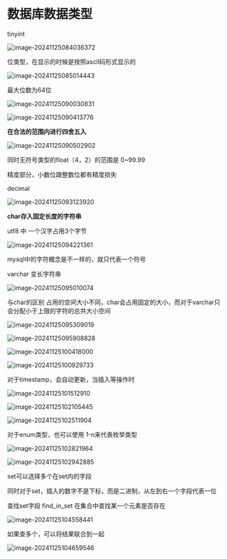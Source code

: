# 数据库数据类型

tinyint

![image-20241125084036372](D:\code\study\notes_stu\c++_note\picture\image-20241125084036372.png)

位类型，在显示的时候是按照ascll码形式显示的

![image-20241125085014443](D:\code\study\notes_stu\c++_note\picture\image-20241125085014443.png)

最大位数为64位

![image-20241125090030831](D:\code\study\notes_stu\c++_note\picture\image-20241125090030831.png)

![image-20241125090413776](D:\code\study\notes_stu\c++_note\picture\image-20241125090413776.png)

**在合法的范围内进行四舍五入**

![image-20241125090502902](D:\code\study\notes_stu\c++_note\picture\image-20241125090502902.png)

同时无符号类型的float（4，2）的范围是 0~99.99

精度部分，小数位跟整数位都有精度损失

decimal

![image-20241125093123920](D:\code\study\notes_stu\c++_note\picture\image-20241125093123920.png)

**char存入固定长度的字符串**

utf8 中 一个汉字占用3个字节

![image-20241125094221361](D:\code\study\notes_stu\c++_note\picture\image-20241125094221361.png)

mysql中的字符概念是不一样的，就只代表一个符号

varchar 变长字符串

![image-20241125095010074](D:\code\study\notes_stu\c++_note\picture\image-20241125095010074.png)

与char的区别  占用的空间大小不同，char会占用固定的大小，而对于varchar只会分配小于上限的字符的总共大小空间

![image-20241125095309019](D:\code\study\notes_stu\c++_note\picture\image-20241125095309019.png)

![image-20241125095908828](D:\code\study\notes_stu\c++_note\picture\image-20241125095908828.png)

![image-20241125100418000](D:\code\study\notes_stu\c++_note\picture\image-20241125100418000.png)

![image-20241125100929733](D:\code\study\notes_stu\c++_note\picture\image-20241125100929733.png)

对于timestamp，会自动更新，当插入等操作时

![image-20241125101512910](D:\code\study\notes_stu\c++_note\picture\image-20241125101512910.png)

![image-20241125102105445](D:\code\study\notes_stu\c++_note\picture\image-20241125102105445.png)

![image-20241125102511904](D:\code\study\notes_stu\c++_note\picture\image-20241125102511904.png)

对于enum类型，也可以使用 1-n来代表枚举类型

![image-20241125102821964](D:\code\study\notes_stu\c++_note\picture\image-20241125102821964.png)

![image-20241125102942885](D:\code\study\notes_stu\c++_note\picture\image-20241125102942885.png)

set可以选择多个在set内的字段

同时对于set，插入的数字不是下标，而是二进制，从左到右一个字段代表一位

查找set字段   find_in_set         在集合中查找某一个元素是否存在

![image-20241125104558441](D:\code\study\notes_stu\c++_note\picture\image-20241125104558441.png)

如果查多个，可以将结果联合到一起

![image-20241125104659546](D:\code\study\notes_stu\c++_note\picture\image-20241125104659546.png)